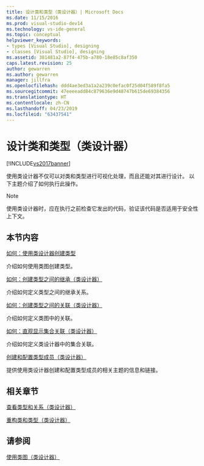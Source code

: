 ```yaml
---
title: 设计类和类型（类设计器）| Microsoft Docs
ms.date: 11/15/2016
ms.prod: visual-studio-dev14
ms.technology: vs-ide-general
ms.topic: conceptual
helpviewer_keywords:
- types [Visual Studio], designing
- classes [Visual Studio], designing
ms.assetid: 381481a2-87f4-475b-a780-18e85c8af350
caps.latest.revision: 25
author: gewarren
ms.author: gewarren
manager: jillfra
ms.openlocfilehash: ddd4ae3ed3a1a2a239c0efac0f25d04f589f8fa5
ms.sourcegitcommit: 47eeeeadd84c879636e9d48747b615de69384356
ms.translationtype: HT
ms.contentlocale: zh-CN
ms.lasthandoff: 04/23/2019
ms.locfileid: "63437541"
---
```

# <a name="designing-classes-and-types-class-designer"></a>设计类和类型（类设计器）
[!INCLUDE[vs2017banner](../includes/vs2017banner.md)]

使用类设计器不仅可以对类和类型进行可视化处理，而且还能对其进行设计。 以下主题介绍了如何执行此操作。  
  
> [!NOTE]
> 使用类设计器时，应在执行之前检查它发出的代码，验证该代码是否适用于安全性上下文。  
  
## <a name="in-this-section"></a>本节内容  
 [如何：使用类设计器创建类型](../ide/how-to-create-types-by-using-class-designer.md)  
  
 介绍如何使用类图创建类型。  
  
 [如何：创建类型之间的继承（类设计器）](../ide/how-to-create-inheritance-between-types-class-designer.md)  
  
 介绍如何定义类型之间的继承关系。  
  
 [如何：创建类型之间的关联（类设计器）](../ide/how-to-create-associations-between-types-class-designer.md)  
  
 介绍如何定义类图中的关联。  
  
 [如何：直观显示集合关联（类设计器）](../ide/how-to-visualize-a-collection-association-class-designer.md)  
  
 介绍如何定义类设计器中的集合关联。  
  
 [创建和配置类型成员（类设计器）](../ide/creating-and-configuring-type-members-class-designer.md)  
  
 提供使用类设计器创建和配置类型成员的相关主题的信息和链接。  
  
## <a name="related-sections"></a>相关章节  
 [查看类型和关系（类设计器）](../ide/viewing-types-and-relationships-class-designer.md)  
  
 [重构类和类型（类设计器）](../ide/refactoring-classes-and-types-class-designer.md)  
  
## <a name="see-also"></a>请参阅  
 [使用类图（类设计器）](../ide/working-with-class-diagrams-class-designer.md)

